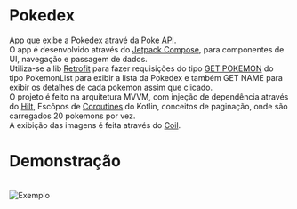 # Pokedex 

App que exibe a Pokedex atravé da [Poke API](https://pokeapi.co).
<br>O app é desenvolvido através do [Jetpack Compose](https://developer.android.com/jetpack/compose?gclid=Cj0KCQiAjc2QBhDgARIsAMc3SqTYARdVHuvelbQNF7urntfb8whp3pIteUTtx-hDggTKElvKysOKixwaAqmGEALw_wcB&gclsrc=aw.ds&authuser=1), para componentes de UI, navegação e passagem de dados.
<br>Utiliza-se a lib [Retrofit](https://square.github.io/retrofit/) para fazer requisições do tipo [GET POKEMON](https://pokeapi.co/api/v2/pokemon) do tipo PokemonList para exibir a lista da Pokedex e também
GET NAME para exibir os detalhes de cada pokemon assim que clicado.
<br>O projeto é feito na arquitetura MVVM, com injeção de dependência através do [Hilt](https://developer.android.com/training/dependency-injection/hilt-android?hl=pt-br), Escôpos de [Coroutines](https://developer.android.com/topic/libraries/architecture/coroutines?hl=pt-br) do Kotlin, 
conceitos de paginação, onde são carregados 20 pokemons por vez.
<br>A exibição das imagens é feita através do [Coil](https://coil-kt.github.io/coil/compose/).

# Demonstração
<br>![Exemplo](https://media0.giphy.com/media/pRWBeLoPUSVuWKITdS/giphy.gif?cid=790b7611c53d3ef098674964d8f3887e7613897203efac46&rid=giphy.gif&ct=g)
